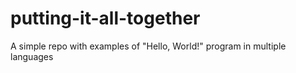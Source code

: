 # putting-it-all-together
A simple repo with examples of "Hello, World!" program in multiple languages
